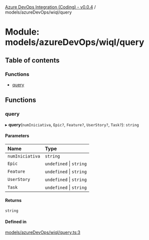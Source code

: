 [Azure DevOps Integration (Coding) - v0.0.4](../README.md) / models/azureDevOps/wiql/query

# Module: models/azureDevOps/wiql/query

## Table of contents

### Functions

- [query](models_azureDevOps_wiql_query.md#query)

## Functions

### query

▸ **query**(`numIniciativa`, `Epic?`, `Feature?`, `UserStory?`, `Task?`): `string`

#### Parameters

| Name | Type |
| :------ | :------ |
| `numIniciativa` | `string` |
| `Epic` | `undefined` \| `string` |
| `Feature` | `undefined` \| `string` |
| `UserStory` | `undefined` \| `string` |
| `Task` | `undefined` \| `string` |

#### Returns

`string`

#### Defined in

[models/azureDevOps/wiql/query.ts:3](https://github.com/jeysgar1/azure-devops-api-kms/blob/65a7ab4/src/models/azureDevOps/wiql/query.ts#L3)
